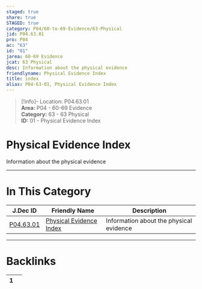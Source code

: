 ```yaml
---  
staged: true  
share: true  
STAGED: true  
category: P04/60-to-69-Evidence/63-Physical  
jid: P04.63.01  
pro: P04  
ac: "63"  
id: "01"  
jarea: 60-69 Evidence  
jcat: 63 Physical  
desc: Information about the physical evidence  
friendlyname: Physical Evidence Index  
title: index  
alias: P04-63-01, Physical Evidence Index  
---  
```

  
>[!info]- Location: P04.63.01  
>**Area:** P04 - 60-69 Evidence  
>**Category:** 63 - 63 Physical  
>**ID:** 01 - Physical Evidence Index  
  
# Physical Evidence Index  
  
Information about the physical evidence  
   
  
  
---  
# In This Category  
  
| J.Dec ID                                                                             | Friendly Name                                                                                      | Description                             |  
| ------------------------------------------------------------------------------------ | -------------------------------------------------------------------------------------------------- | --------------------------------------- |  
| [P04.63.01](index.md) | [Physical Evidence Index](index.md) | Information about the physical evidence |  
  
  
---  
# Backlinks  
<div><table class="dataview table-view-table"><thead class="table-view-thead"><tr class="table-view-tr-header"><th class="table-view-th"><span></span><span class="dataview small-text">1</span></th><th class="table-view-th"><span></span></th></tr></thead><tbody class="table-view-tbody"></tbody></table></div>